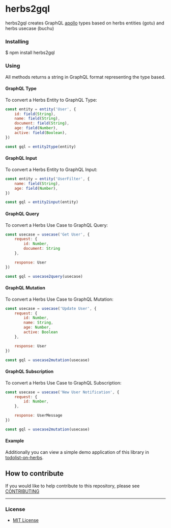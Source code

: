 # herbs2gql

herbs2gql creates GraphQL [apollo](https://www.apollographql.com/) types based on herbs entities (gotu) and herbs usecase (buchu)

### Installing

$ npm install herbs2gql

### Using

All methods returns a string in GraphQL format representing the type based.

#### GraphQL Type

To convert a Herbs Entity to GraphQL Type:

```javascript
const entity = entity('User', {
    id: field(String),
    name: field(String),
    document: field(String),
    age: field(Number),
    active: field(Boolean),
})

const gql = entity2type(entity)
```

#### GraphQL Input

To convert a Herbs Entity to GraphQL Input:

```javascript
const entity = entity('UserFilter', {    
    name: field(String),    
    age: field(Number),    
})

const gql = entity2input(entity)
```

#### GraphQL Query

To convert a Herbs Use Case to GraphQL Query:

```javascript
const usecase = usecase('Get User', {
    request: {
        id: Number,
        document: String
    },

    response: User
})

const gql = usecase2query(usecase)
```

#### GraphQL Mutation

To convert a Herbs Use Case to GraphQL Mutation:

```javascript
const usecase = usecase('Update User', {
    request: {
        id: Number,
        name: String,
        age: Number,
        active: Boolean
    },

    response: User
})

const gql = usecase2mutation(usecase)
```

#### GraphQL Subscription

To convert a Herbs Use Case to GraphQL Subscription:

```javascript
const usecase = usecase('New User Notification', {
    request: {
        id: Number,        
    },

    response: UserMessage
})

const gql = usecase2mutation(usecase)
```

#### Example

Additionally you can view a simple demo application of this library in [todolist-on-herbs](https://github.com/herbsjs/todolist-on-herbs).

## How to contribute

If you would like to help contribute to this repository, please see [CONTRIBUTING](https://github.com/herbsjs/herbs2gql/blob/master/.github/CONTRIBUTING.md)

---

### License

- [MIT License](https://github.com/herbsjs/herbs2gql/blob/master/LICENSE)
